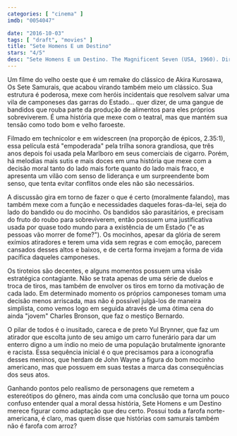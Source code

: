```yaml
---
categories: [ "cinema" ]
imdb: "0054047"

date: "2016-10-03"
tags: [ "draft", "movies" ]
title: "Sete Homens E um Destino"
stars: "4/5"
desc: "Sete Homens E um Destino. The Magnificent Seven (USA, 1960). Dirigido por John Sturges. Escrito por William Roberts, Walter Bernstein, Shinobu Hashimoto, Akira Kurosawa, Walter Newman, Hideo Oguni. Com Yul Brynner (Chris Larabee Adams), Eli Wallach (Calvera), Steve McQueen (Vin Tanner), Horst Buchholz (Chico), Charles Bronson (Bernardo O'Reilly), Robert Vaughn (Lee), Brad Dexter (Harry Luck), James Coburn (Britt), Jorge Martínez de Hoyos (Hilario)."
---
```

Um filme do velho oeste que é um remake do clássico de Akira Kurosawa, Os Sete Samurais, que acabou virando também meio um clássico. Sua estrutura é poderosa, mexe com heróis incidentais que resolvem salvar uma vila de camponeses das garras do Estado... quer dizer, de uma gangue de bandidos que rouba parte da produção de alimentos para eles próprios sobreviverem. É uma história que mexe com o teatral, mas que mantém sua tensão como todo bom e velho faroeste.

Filmado em technicolor e em widescreen (na proporção de épicos, 2.35:1), essa película está "empoderada" pela trilha sonora grandiosa, que três anos depois foi usada pela Marlboro em seus comerciais de cigarro. Porém, há melodias mais sutis e mais doces em uma história que mexe com a decisão moral tanto do lado mais forte quanto do lado mais fraco, e apresenta um vilão com senso de liderança e um surpreendente bom senso, que tenta evitar conflitos onde eles não são necessários.

A discussão gira em torno de fazer o que é certo (moralmente falando), mas também mexe com a função e necessidades daqueles foras-da-lei, seja do lado do bandido ou do mocinho. Os bandidos são parasitários, e precisam do fruto do roubo para sobreviverem, então possuem uma justificativa usada por quase todo mundo para a existência de um Estado ("e as pessoas vão morrer de fome?"). Os mocinhos, apesar da glória de serem exímios atiradores e terem uma vida sem regras e com emoção, parecem cansados desses altos e baixos, e de certa forma invejam a forma de vida pacífica daqueles camponeses.

Os tiroteios são decentes, e alguns momentos possuem uma visão estratégica contagiante. Não se trata apenas de uma série de duelos e troca de tiros, mas também de envolver os tiros em torno da motivação de cada lado. Em determinado momento os próprios camponeses tomam uma decisão menos arriscada, mas não é possível julgá-los de maneira simplista, como vemos logo em seguida através de uma ótima cena do ainda "jovem" Charles Bronson, que faz o mestiço Bernardo.

O pilar de todos é o inusitado, careca e de preto Yul Brynner, que faz um atirador que escolta junto de seu amigo um carro funerário para dar um enterro digno a um índio no meio de uma população brutalmente ignorante e racista. Essa sequência inicial é o que precisamos para a iconografia desses meninos, que herdam de John Wayne a figura do bom mocinho americano, mas que possuem em suas testas a marca das consequências dos seus atos.

Ganhando pontos pelo realismo de personagens que remetem a estereótipos do gênero, mas ainda com uma conclusão que torna um pouco confuso entender qual a moral dessa história, Sete Homens e um Destino merece figurar como adaptação que deu certo. Possui toda a farofa norte-americana, é claro, mas quem disse que histórias com samurais também não é farofa com arroz?
